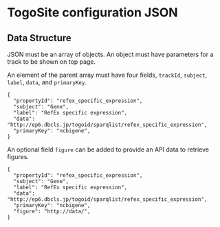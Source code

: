 # TogoSite configuration JSON

## Data Structure

JSON must be an array of objects. An object must have parameters for a track to be shown on top page.

An element of the parent array must have four fields, `trackId`, `subject`, `label`, `data`, and `primaryKey`.

```
{
  "propertyId": "refex_specific_expression",
  "subject": "Gene",
  "label": "RefEx specific expression",
  "data": "http://ep6.dbcls.jp/togoid/sparqlist/refex_specific_expression",
  "primaryKey": "ncbigene",
}
```

An optional field `figure` can be added to provide an API data to retrieve figures.

```
{
  "propertyId": "refex_specific_expression",
  "subject": "Gene",
  "label": "RefEx specific expression",
  "data": "http://ep6.dbcls.jp/togoid/sparqlist/refex_specific_expression",
  "primaryKey": "ncbigene",
  "figure": "http://data/",
}
```
